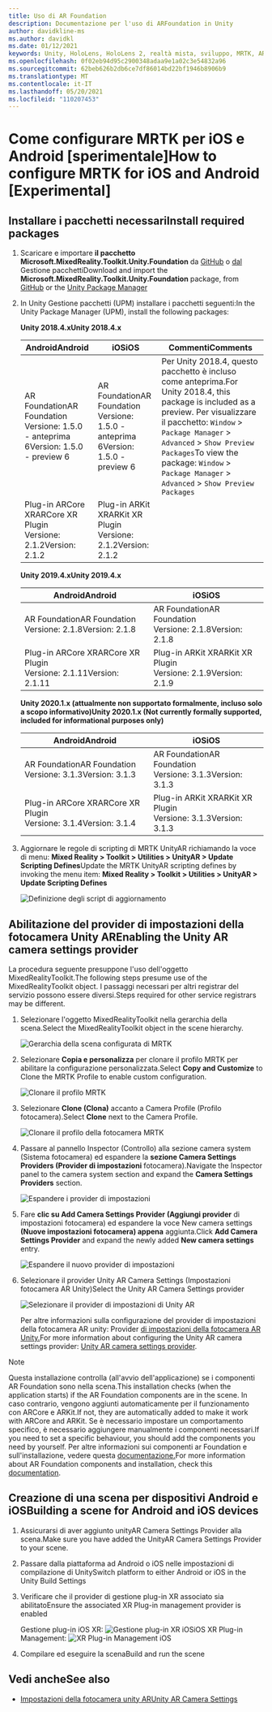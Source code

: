 ```yaml
---
title: Uso di AR Foundation
description: Documentazione per l'uso di ARFoundation in Unity
author: davidkline-ms
ms.author: davidkl
ms.date: 01/12/2021
keywords: Unity, HoloLens, HoloLens 2, realtà mista, sviluppo, MRTK, AR Core, AR Kit, iOS, IOS, Android, AR Foundation
ms.openlocfilehash: 0f02eb94d95c2900348adaa9e1a02c3e54832a96
ms.sourcegitcommit: 62beb626b2db6ce7df86014bd22bf1946b8906b9
ms.translationtype: MT
ms.contentlocale: it-IT
ms.lasthandoff: 05/20/2021
ms.locfileid: "110207453"
---
```

# <a name="how-to-configure-mrtk-for-ios-and-android-experimental"></a><span data-ttu-id="b87b9-104">Come configurare MRTK per iOS e Android [sperimentale]</span><span class="sxs-lookup"><span data-stu-id="b87b9-104">How to configure MRTK for iOS and Android [Experimental]</span></span>

## <a name="install-required-packages"></a><span data-ttu-id="b87b9-105">Installare i pacchetti necessari</span><span class="sxs-lookup"><span data-stu-id="b87b9-105">Install required packages</span></span>

1. <span data-ttu-id="b87b9-106">Scaricare e importare **il pacchetto Microsoft.MixedReality.Toolkit.Unity.Foundation** da [GitHub](https://github.com/microsoft/MixedRealityToolkit-Unity/releases/tag/v2.3.0) o [dal](../configuration/usingupm.md) Gestione pacchetti</span><span class="sxs-lookup"><span data-stu-id="b87b9-106">Download and import the **Microsoft.MixedReality.Toolkit.Unity.Foundation** package, from [GitHub](https://github.com/microsoft/MixedRealityToolkit-Unity/releases/tag/v2.3.0) or the [Unity Package Manager](../configuration/usingupm.md)</span></span>

1. <span data-ttu-id="b87b9-107">In Unity Gestione pacchetti (UPM) installare i pacchetti seguenti:</span><span class="sxs-lookup"><span data-stu-id="b87b9-107">In the Unity Package Manager (UPM), install the following packages:</span></span>

    <span data-ttu-id="b87b9-108">**Unity 2018.4.x**</span><span class="sxs-lookup"><span data-stu-id="b87b9-108">**Unity 2018.4.x**</span></span>

    | <span data-ttu-id="b87b9-109">**Android**</span><span class="sxs-lookup"><span data-stu-id="b87b9-109">**Android**</span></span> | <span data-ttu-id="b87b9-110">**iOS**</span><span class="sxs-lookup"><span data-stu-id="b87b9-110">**iOS**</span></span> | <span data-ttu-id="b87b9-111">Commenti</span><span class="sxs-lookup"><span data-stu-id="b87b9-111">Comments</span></span> |
    | --- | --- | --- |
    | <span data-ttu-id="b87b9-112">AR Foundation</span><span class="sxs-lookup"><span data-stu-id="b87b9-112">AR Foundation</span></span>  <br/> <span data-ttu-id="b87b9-113">Versione: 1.5.0 - anteprima 6</span><span class="sxs-lookup"><span data-stu-id="b87b9-113">Version: 1.5.0 - preview 6</span></span> | <span data-ttu-id="b87b9-114">AR Foundation</span><span class="sxs-lookup"><span data-stu-id="b87b9-114">AR Foundation</span></span>  <br/> <span data-ttu-id="b87b9-115">Versione: 1.5.0 - anteprima 6</span><span class="sxs-lookup"><span data-stu-id="b87b9-115">Version: 1.5.0 - preview 6</span></span> | <span data-ttu-id="b87b9-116">Per Unity 2018.4, questo pacchetto è incluso come anteprima.</span><span class="sxs-lookup"><span data-stu-id="b87b9-116">For Unity 2018.4, this package is included as a preview.</span></span> <span data-ttu-id="b87b9-117">Per visualizzare il pacchetto: `Window` > `Package Manager` > `Advanced` > `Show Preview Packages`</span><span class="sxs-lookup"><span data-stu-id="b87b9-117">To view the package: `Window` > `Package Manager` > `Advanced` > `Show Preview Packages`</span></span> |
    | <span data-ttu-id="b87b9-118">Plug-in ARCore XR</span><span class="sxs-lookup"><span data-stu-id="b87b9-118">ARCore XR Plugin</span></span> <br/> <span data-ttu-id="b87b9-119">Versione: 2.1.2</span><span class="sxs-lookup"><span data-stu-id="b87b9-119">Version: 2.1.2</span></span> | <span data-ttu-id="b87b9-120">Plug-in ARKit XR</span><span class="sxs-lookup"><span data-stu-id="b87b9-120">ARKit XR Plugin</span></span> <br/> <span data-ttu-id="b87b9-121">Versione: 2.1.2</span><span class="sxs-lookup"><span data-stu-id="b87b9-121">Version: 2.1.2</span></span> | |

    <span data-ttu-id="b87b9-122">**Unity 2019.4.x**</span><span class="sxs-lookup"><span data-stu-id="b87b9-122">**Unity 2019.4.x**</span></span>

    | <span data-ttu-id="b87b9-123">**Android**</span><span class="sxs-lookup"><span data-stu-id="b87b9-123">**Android**</span></span> | <span data-ttu-id="b87b9-124">**iOS**</span><span class="sxs-lookup"><span data-stu-id="b87b9-124">**iOS**</span></span> |
    | --- | --- |
    | <span data-ttu-id="b87b9-125">AR Foundation</span><span class="sxs-lookup"><span data-stu-id="b87b9-125">AR Foundation</span></span>  <br/> <span data-ttu-id="b87b9-126">Versione: 2.1.8</span><span class="sxs-lookup"><span data-stu-id="b87b9-126">Version: 2.1.8</span></span> |  <span data-ttu-id="b87b9-127">AR Foundation</span><span class="sxs-lookup"><span data-stu-id="b87b9-127">AR Foundation</span></span>  <br/> <span data-ttu-id="b87b9-128">Versione: 2.1.8</span><span class="sxs-lookup"><span data-stu-id="b87b9-128">Version: 2.1.8</span></span> |
    | <span data-ttu-id="b87b9-129">Plug-in ARCore XR</span><span class="sxs-lookup"><span data-stu-id="b87b9-129">ARCore XR Plugin</span></span> <br/> <span data-ttu-id="b87b9-130">Versione: 2.1.11</span><span class="sxs-lookup"><span data-stu-id="b87b9-130">Version: 2.1.11</span></span> | <span data-ttu-id="b87b9-131">Plug-in ARKit XR</span><span class="sxs-lookup"><span data-stu-id="b87b9-131">ARKit XR Plugin</span></span> <br/> <span data-ttu-id="b87b9-132">Versione: 2.1.9</span><span class="sxs-lookup"><span data-stu-id="b87b9-132">Version: 2.1.9</span></span> |

    <span data-ttu-id="b87b9-133">**Unity 2020.1.x (attualmente non supportato formalmente, incluso solo a scopo informativo)**</span><span class="sxs-lookup"><span data-stu-id="b87b9-133">**Unity 2020.1.x (Not currently formally supported, included for informational purposes only)**</span></span>

    | <span data-ttu-id="b87b9-134">**Android**</span><span class="sxs-lookup"><span data-stu-id="b87b9-134">**Android**</span></span> | <span data-ttu-id="b87b9-135">**iOS**</span><span class="sxs-lookup"><span data-stu-id="b87b9-135">**iOS**</span></span> |
    | --- | --- |
    | <span data-ttu-id="b87b9-136">AR Foundation</span><span class="sxs-lookup"><span data-stu-id="b87b9-136">AR Foundation</span></span>  <br/> <span data-ttu-id="b87b9-137">Versione: 3.1.3</span><span class="sxs-lookup"><span data-stu-id="b87b9-137">Version: 3.1.3</span></span> |  <span data-ttu-id="b87b9-138">AR Foundation</span><span class="sxs-lookup"><span data-stu-id="b87b9-138">AR Foundation</span></span>  <br/> <span data-ttu-id="b87b9-139">Versione: 3.1.3</span><span class="sxs-lookup"><span data-stu-id="b87b9-139">Version: 3.1.3</span></span> |
    | <span data-ttu-id="b87b9-140">Plug-in ARCore XR</span><span class="sxs-lookup"><span data-stu-id="b87b9-140">ARCore XR Plugin</span></span> <br/> <span data-ttu-id="b87b9-141">Versione: 3.1.4</span><span class="sxs-lookup"><span data-stu-id="b87b9-141">Version: 3.1.4</span></span> | <span data-ttu-id="b87b9-142">Plug-in ARKit XR</span><span class="sxs-lookup"><span data-stu-id="b87b9-142">ARKit XR Plugin</span></span> <br/> <span data-ttu-id="b87b9-143">Versione: 3.1.3</span><span class="sxs-lookup"><span data-stu-id="b87b9-143">Version: 3.1.3</span></span> |

1. <span data-ttu-id="b87b9-144">Aggiornare le regole di scripting di MRTK UnityAR richiamando la voce di menu: **Mixed Reality > Toolkit > Utilities > UnityAR > Update Scripting Defines**</span><span class="sxs-lookup"><span data-stu-id="b87b9-144">Update the MRTK UnityAR scripting defines by invoking the menu item: **Mixed Reality > Toolkit > Utilities > UnityAR > Update Scripting Defines**</span></span>

    ![Definizione degli script di aggiornamento](../features/images/UpdateScriptingDefineUnityAR.png)


## <a name="enabling-the-unity-ar-camera-settings-provider"></a><span data-ttu-id="b87b9-146">Abilitazione del provider di impostazioni della fotocamera Unity AR</span><span class="sxs-lookup"><span data-stu-id="b87b9-146">Enabling the Unity AR camera settings provider</span></span>

<span data-ttu-id="b87b9-147">La procedura seguente presuppone l'uso dell'oggetto MixedRealityToolkit.</span><span class="sxs-lookup"><span data-stu-id="b87b9-147">The following steps presume use of the MixedRealityToolkit object.</span></span> <span data-ttu-id="b87b9-148">I passaggi necessari per altri registrar del servizio possono essere diversi.</span><span class="sxs-lookup"><span data-stu-id="b87b9-148">Steps required for other service registrars may be different.</span></span>

1. <span data-ttu-id="b87b9-149">Selezionare l'oggetto MixedRealityToolkit nella gerarchia della scena.</span><span class="sxs-lookup"><span data-stu-id="b87b9-149">Select the MixedRealityToolkit object in the scene hierarchy.</span></span>

    ![Gerarchia della scena configurata di MRTK](../features/images/MRTK_ConfiguredHierarchy.png)

1. <span data-ttu-id="b87b9-151">Selezionare **Copia e personalizza** per clonare il profilo MRTK per abilitare la configurazione personalizzata.</span><span class="sxs-lookup"><span data-stu-id="b87b9-151">Select **Copy and Customize** to Clone the MRTK Profile to enable custom configuration.</span></span>

    ![Clonare il profilo MRTK](../features/images/camera-system/CloneProfileARFoundation.png)

1. <span data-ttu-id="b87b9-153">Selezionare **Clone (Clona)** accanto a Camera Profile (Profilo fotocamera).</span><span class="sxs-lookup"><span data-stu-id="b87b9-153">Select **Clone** next to the Camera Profile.</span></span>

    ![Clonare il profilo della fotocamera MRTK](../features/images/camera-system/CloneCameraProfileARFoundation.png)

1. <span data-ttu-id="b87b9-155">Passare al pannello Inspector (Controllo) alla sezione camera system (Sistema fotocamera) ed espandere la **sezione Camera Settings Providers (Provider di impostazioni** fotocamera).</span><span class="sxs-lookup"><span data-stu-id="b87b9-155">Navigate the Inspector panel to the camera system section and expand the **Camera Settings Providers** section.</span></span>

    ![Espandere i provider di impostazioni](../features/images/camera-system/ExpandProviders.png)

1. <span data-ttu-id="b87b9-157">Fare **clic su Add Camera Settings Provider (Aggiungi provider** di impostazioni fotocamera) ed espandere la voce New camera settings **(Nuove impostazioni fotocamera) appena** aggiunta.</span><span class="sxs-lookup"><span data-stu-id="b87b9-157">Click **Add Camera Settings Provider** and expand the newly added **New camera settings** entry.</span></span>

    ![Espandere il nuovo provider di impostazioni](../features/images/camera-system/ExpandNewProvider.png)

1. <span data-ttu-id="b87b9-159">Selezionare il provider Unity AR Camera Settings (Impostazioni fotocamera AR Unity)</span><span class="sxs-lookup"><span data-stu-id="b87b9-159">Select the Unity AR Camera Settings provider</span></span>

    ![Selezionare il provider di impostazioni di Unity AR](../features/images/camera-system/SelectUnityArSettings.png)

    <span data-ttu-id="b87b9-161">Per altre informazioni sulla configurazione del provider di impostazioni della fotocamera AR unity: Provider [di impostazioni della fotocamera AR Unity.](../features/camera-system/unity-ar-camera-settings.md)</span><span class="sxs-lookup"><span data-stu-id="b87b9-161">For more information about configuring the Unity AR camera settings provider: [Unity AR camera settings provider](../features/camera-system/unity-ar-camera-settings.md).</span></span>

> [!NOTE]
> <span data-ttu-id="b87b9-162">Questa installazione controlla (all'avvio dell'applicazione) se i componenti AR Foundation sono nella scena.</span><span class="sxs-lookup"><span data-stu-id="b87b9-162">This installation checks (when the application starts) if the AR Foundation components are in the scene.</span></span> <span data-ttu-id="b87b9-163">In caso contrario, vengono aggiunti automaticamente per il funzionamento con ARCore e ARKit.</span><span class="sxs-lookup"><span data-stu-id="b87b9-163">If not, they are automatically added to make it work with ARCore and ARKit.</span></span>
> <span data-ttu-id="b87b9-164">Se è necessario impostare un comportamento specifico, è necessario aggiungere manualmente i componenti necessari.</span><span class="sxs-lookup"><span data-stu-id="b87b9-164">If you need to set a specific behaviour, you should add the components you need by yourself.</span></span>
> <span data-ttu-id="b87b9-165">Per altre informazioni sui componenti ar Foundation e sull'installazione, vedere questa [documentazione.](https://docs.unity3d.com/Packages/com.unity.xr.arfoundation@2.2/manual/index.html#samples)</span><span class="sxs-lookup"><span data-stu-id="b87b9-165">For more information about AR Foundation components and installation, check this [documentation](https://docs.unity3d.com/Packages/com.unity.xr.arfoundation@2.2/manual/index.html#samples).</span></span>

## <a name="building-a-scene-for-android-and-ios-devices"></a><span data-ttu-id="b87b9-166">Creazione di una scena per dispositivi Android e iOS</span><span class="sxs-lookup"><span data-stu-id="b87b9-166">Building a scene for Android and iOS devices</span></span>

1. <span data-ttu-id="b87b9-167">Assicurarsi di aver aggiunto unityAR Camera Settings Provider alla scena.</span><span class="sxs-lookup"><span data-stu-id="b87b9-167">Make sure you have added the UnityAR Camera Settings Provider to your scene.</span></span>

1. <span data-ttu-id="b87b9-168">Passare dalla piattaforma ad Android o iOS nelle impostazioni di compilazione di Unity</span><span class="sxs-lookup"><span data-stu-id="b87b9-168">Switch platform to either Android or iOS in the Unity Build Settings</span></span>

1. <span data-ttu-id="b87b9-169">Verificare che il provider di gestione plug-in XR associato sia abilitato</span><span class="sxs-lookup"><span data-stu-id="b87b9-169">Ensure the associated XR Plug-in management provider is enabled</span></span>

    <span data-ttu-id="b87b9-170">Gestione plug-in iOS XR:  ![ Gestione plug-in XR iOS](../features/images/XRManagementiOS.png)</span><span class="sxs-lookup"><span data-stu-id="b87b9-170">iOS XR Plug-in Management:  ![XR Plug-in Management iOS](../features/images/XRManagementiOS.png)</span></span>

1. <span data-ttu-id="b87b9-171">Compilare ed eseguire la scena</span><span class="sxs-lookup"><span data-stu-id="b87b9-171">Build and run the scene</span></span>

## <a name="see-also"></a><span data-ttu-id="b87b9-172">Vedi anche</span><span class="sxs-lookup"><span data-stu-id="b87b9-172">See also</span></span>

- [<span data-ttu-id="b87b9-173">Impostazioni della fotocamera unity AR</span><span class="sxs-lookup"><span data-stu-id="b87b9-173">Unity AR Camera Settings</span></span>](../features/camera-system/unity-ar-camera-settings.md)
